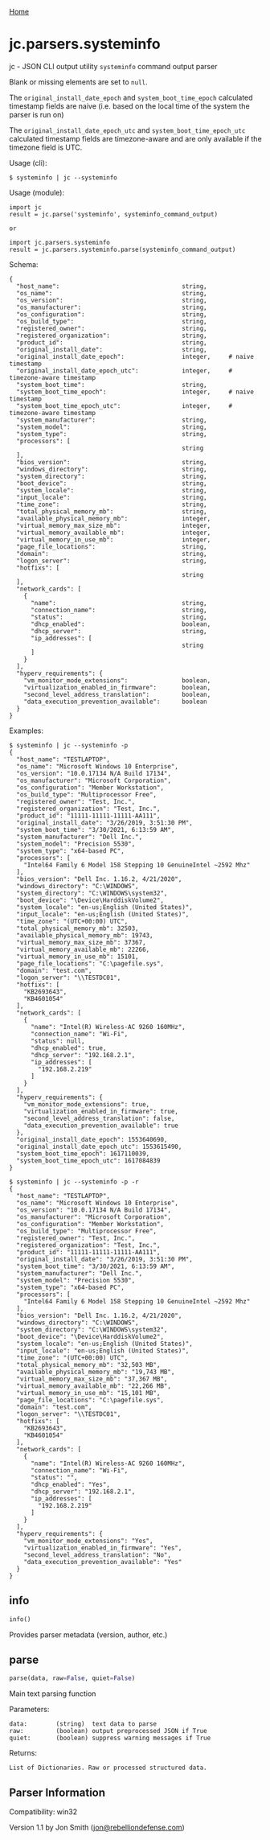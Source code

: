 [Home](https://kellyjonbrazil.github.io/jc/)

# jc.parsers.systeminfo
jc - JSON CLI output utility `systeminfo` command output parser

Blank or missing elements are set to `null`.

The `original_install_date_epoch` and `system_boot_time_epoch` calculated timestamp fields are naive (i.e. based on the local time of the system the parser is run on)

The `original_install_date_epoch_utc` and `system_boot_time_epoch_utc` calculated timestamp fields are timezone-aware and are only available if the timezone field is UTC.

Usage (cli):

    $ systeminfo | jc --systeminfo

Usage (module):

    import jc
    result = jc.parse('systeminfo', systeminfo_command_output)

    or

    import jc.parsers.systeminfo
    result = jc.parsers.systeminfo.parse(systeminfo_command_output)

Schema:

    {
      "host_name":                                  string,
      "os_name":                                    string,
      "os_version":                                 string,
      "os_manufacturer":                            string,
      "os_configuration":                           string,
      "os_build_type":                              string,
      "registered_owner":                           string,
      "registered_organization":                    string,
      "product_id":                                 string,
      "original_install_date":                      string,
      "original_install_date_epoch":                integer,     # naive timestamp
      "original_install_date_epoch_utc":            integer,     # timezone-aware timestamp
      "system_boot_time":                           string,
      "system_boot_time_epoch":                     integer,     # naive timestamp
      "system_boot_time_epoch_utc":                 integer,     # timezone-aware timestamp
      "system_manufacturer":                        string,
      "system_model":                               string,
      "system_type":                                string,
      "processors": [
                                                    string
      ],
      "bios_version":                               string,
      "windows_directory":                          string,
      "system_directory":                           string,
      "boot_device":                                string,
      "system_locale":                              string,
      "input_locale":                               string,
      "time_zone":                                  string,
      "total_physical_memory_mb":                   string,
      "available_physical_memory_mb":               integer,
      "virtual_memory_max_size_mb":                 integer,
      "virtual_memory_available_mb":                integer,
      "virtual_memory_in_use_mb":                   integer,
      "page_file_locations":                        string,
      "domain":                                     string,
      "logon_server":                               string,
      "hotfixs": [
                                                    string
      ],
      "network_cards": [
        {
          "name":                                   string,
          "connection_name":                        string,
          "status":                                 string,
          "dhcp_enabled":                           boolean,
          "dhcp_server":                            string,
          "ip_addresses": [
                                                    string
          ]
        }
      ],
      "hyperv_requirements": {
        "vm_monitor_mode_extensions":               boolean,
        "virtualization_enabled_in_firmware":       boolean,
        "second_level_address_translation":         boolean,
        "data_execution_prevention_available":      boolean
      }
    }

Examples:

    $ systeminfo | jc --systeminfo -p
    {
      "host_name": "TESTLAPTOP",
      "os_name": "Microsoft Windows 10 Enterprise",
      "os_version": "10.0.17134 N/A Build 17134",
      "os_manufacturer": "Microsoft Corporation",
      "os_configuration": "Member Workstation",
      "os_build_type": "Multiprocessor Free",
      "registered_owner": "Test, Inc.",
      "registered_organization": "Test, Inc.",
      "product_id": "11111-11111-11111-AA111",
      "original_install_date": "3/26/2019, 3:51:30 PM",
      "system_boot_time": "3/30/2021, 6:13:59 AM",
      "system_manufacturer": "Dell Inc.",
      "system_model": "Precision 5530",
      "system_type": "x64-based PC",
      "processors": [
        "Intel64 Family 6 Model 158 Stepping 10 GenuineIntel ~2592 Mhz"
      ],
      "bios_version": "Dell Inc. 1.16.2, 4/21/2020",
      "windows_directory": "C:\WINDOWS",
      "system_directory": "C:\WINDOWS\system32",
      "boot_device": "\Device\HarddiskVolume2",
      "system_locale": "en-us;English (United States)",
      "input_locale": "en-us;English (United States)",
      "time_zone": "(UTC+00:00) UTC",
      "total_physical_memory_mb": 32503,
      "available_physical_memory_mb": 19743,
      "virtual_memory_max_size_mb": 37367,
      "virtual_memory_available_mb": 22266,
      "virtual_memory_in_use_mb": 15101,
      "page_file_locations": "C:\pagefile.sys",
      "domain": "test.com",
      "logon_server": "\\TESTDC01",
      "hotfixs": [
        "KB2693643",
        "KB4601054"
      ],
      "network_cards": [
        {
          "name": "Intel(R) Wireless-AC 9260 160MHz",
          "connection_name": "Wi-Fi",
          "status": null,
          "dhcp_enabled": true,
          "dhcp_server": "192.168.2.1",
          "ip_addresses": [
            "192.168.2.219"
          ]
        }
      ],
      "hyperv_requirements": {
        "vm_monitor_mode_extensions": true,
        "virtualization_enabled_in_firmware": true,
        "second_level_address_translation": false,
        "data_execution_prevention_available": true
      },
      "original_install_date_epoch": 1553640690,
      "original_install_date_epoch_utc": 1553615490,
      "system_boot_time_epoch": 1617110039,
      "system_boot_time_epoch_utc": 1617084839
    }

    $ systeminfo | jc --systeminfo -p -r
    {
      "host_name": "TESTLAPTOP",
      "os_name": "Microsoft Windows 10 Enterprise",
      "os_version": "10.0.17134 N/A Build 17134",
      "os_manufacturer": "Microsoft Corporation",
      "os_configuration": "Member Workstation",
      "os_build_type": "Multiprocessor Free",
      "registered_owner": "Test, Inc.",
      "registered_organization": "Test, Inc.",
      "product_id": "11111-11111-11111-AA111",
      "original_install_date": "3/26/2019, 3:51:30 PM",
      "system_boot_time": "3/30/2021, 6:13:59 AM",
      "system_manufacturer": "Dell Inc.",
      "system_model": "Precision 5530",
      "system_type": "x64-based PC",
      "processors": [
        "Intel64 Family 6 Model 158 Stepping 10 GenuineIntel ~2592 Mhz"
      ],
      "bios_version": "Dell Inc. 1.16.2, 4/21/2020",
      "windows_directory": "C:\WINDOWS",
      "system_directory": "C:\WINDOWS\system32",
      "boot_device": "\Device\HarddiskVolume2",
      "system_locale": "en-us;English (United States)",
      "input_locale": "en-us;English (United States)",
      "time_zone": "(UTC+00:00) UTC",
      "total_physical_memory_mb": "32,503 MB",
      "available_physical_memory_mb": "19,743 MB",
      "virtual_memory_max_size_mb": "37,367 MB",
      "virtual_memory_available_mb": "22,266 MB",
      "virtual_memory_in_use_mb": "15,101 MB",
      "page_file_locations": "C:\pagefile.sys",
      "domain": "test.com",
      "logon_server": "\\TESTDC01",
      "hotfixs": [
        "KB2693643",
        "KB4601054"
      ],
      "network_cards": [
        {
          "name": "Intel(R) Wireless-AC 9260 160MHz",
          "connection_name": "Wi-Fi",
          "status": "",
          "dhcp_enabled": "Yes",
          "dhcp_server": "192.168.2.1",
          "ip_addresses": [
            "192.168.2.219"
          ]
        }
      ],
      "hyperv_requirements": {
        "vm_monitor_mode_extensions": "Yes",
        "virtualization_enabled_in_firmware": "Yes",
        "second_level_address_translation": "No",
        "data_execution_prevention_available": "Yes"
      }
    }


## info
```python
info()
```
Provides parser metadata (version, author, etc.)

## parse
```python
parse(data, raw=False, quiet=False)
```

Main text parsing function

Parameters:

    data:        (string)  text data to parse
    raw:         (boolean) output preprocessed JSON if True
    quiet:       (boolean) suppress warning messages if True

Returns:

    List of Dictionaries. Raw or processed structured data.

## Parser Information
Compatibility:  win32

Version 1.1 by Jon Smith (jon@rebelliondefense.com)
